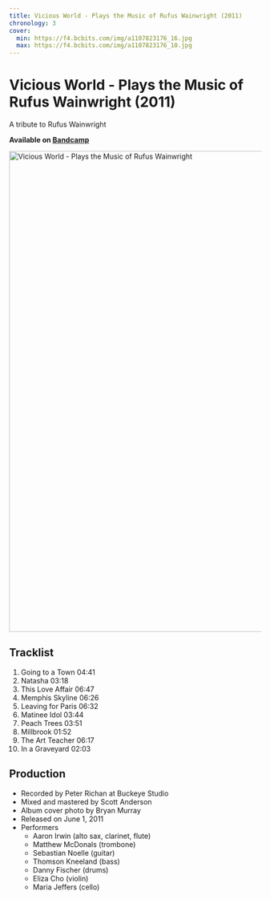 ```yaml
---
title: Vicious World - Plays the Music of Rufus Wainwright (2011)
chronology: 3
cover:
  min: https://f4.bcbits.com/img/a1107823176_16.jpg
  max: https://f4.bcbits.com/img/a1107823176_10.jpg
---
```


# Vicious World - Plays the Music of Rufus Wainwright (2011)

A tribute to Rufus Wainwright

**Available on [Bandcamp](https://aaronirwin.bandcamp.com/album/plays-the-music-of-rufus-wainwright)**

<img
  alt="Vicious World - Plays the Music of Rufus Wainwright"
  width="960"
  height="960"
  src="https://f4.bcbits.com/img/a1107823176_10.jpg"
  />

<template data-templace>
  <iframe
    width="480"
    height="120"
    src="https://bandcamp.com/EmbeddedPlayer/album=3904487721/size=large/bgcol=f5f5f5/linkcol=000000/tracklist=false/artwork=none/transparent=true/">
  </iframe>
</template>

## Tracklist

1. Going to a Town 04:41
2. Natasha 03:18
3. This Love Affair 06:47
4. Memphis Skyline 06:26
5. Leaving for Paris 06:32
6. Matinee Idol 03:44
7. Peach Trees 03:51
8. Millbrook 01:52
9. The Art Teacher 06:17
10. In a Graveyard 02:03

## Production

- Recorded by Peter Richan at Buckeye Studio
- Mixed and mastered by Scott Anderson
- Album cover photo by Bryan Murray
- Released on June 1, 2011
- Performers
  - Aaron Irwin (alto sax, clarinet, flute)
  - Matthew McDonals (trombone)
  - Sebastian Noelle (guitar)
  - Thomson Kneeland (bass)
  - Danny Fischer (drums)
  - Eliza Cho (violin)
  - Maria Jeffers (cello)
